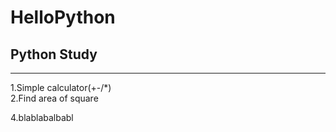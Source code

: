 # HelloPython

## Python Study

---

1.Simple calculator(+-/\*)  
2.Find area of square

4.blablabalbabl
